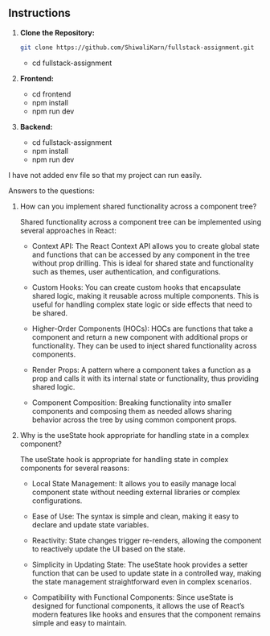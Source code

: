 ## Instructions

1. **Clone the Repository:**

   ```bash
   git clone https://github.com/ShiwaliKarn/fullstack-assignment.git
   ```

   - cd fullstack-assignment

2. **Frontend:**

   - cd frontend
   - npm install
   - npm run dev

3. **Backend:**

   - cd fullstack-assignment
   - npm install
   - npm run dev

I have not added env file so that my project can run easily.

Answers to the questions:

1. How can you implement shared functionality across a component tree?

   Shared functionality across a component tree can be implemented using several approaches in React:

   - Context API: The React Context API allows you to create global state and functions that can be accessed by any component in the tree without prop drilling. This is ideal for shared state and functionality such as themes, user authentication, and configurations.

   - Custom Hooks: You can create custom hooks that encapsulate shared logic, making it reusable across multiple components. This is useful for handling complex state logic or side effects that need to be shared.

   - Higher-Order Components (HOCs): HOCs are functions that take a component and return a new component with additional props or functionality. They can be used to inject shared functionality across components.

   - Render Props: A pattern where a component takes a function as a prop and calls it with its internal state or functionality, thus providing shared logic.

   - Component Composition: Breaking functionality into smaller components and composing them as needed allows sharing behavior across the tree by using common component props.

2. Why is the useState hook appropriate for handling state in a complex component?

   The useState hook is appropriate for handling state in complex components for several reasons:

   - Local State Management: It allows you to easily manage local component state without needing external libraries or complex configurations.

   - Ease of Use: The syntax is simple and clean, making it easy to declare and update state variables.

   - Reactivity: State changes trigger re-renders, allowing the component to reactively update the UI based on the state.

   - Simplicity in Updating State: The useState hook provides a setter function that can be used to update state in a controlled way, making the state management straightforward even in complex scenarios.

   - Compatibility with Functional Components: Since useState is designed for functional components, it allows the use of React’s modern features like hooks and ensures that the component remains simple and easy to maintain.
